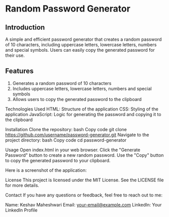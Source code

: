 # Random Password Generator

## Introduction
A simple and efficient password generator that creates a random password of 10 characters, including uppercase letters, lowercase letters, numbers and special symbols. Users can easily copy the generated password for their use.

## Features
1. Generates a random password of 10 characters
2. Includes uppercase letters, lowercase letters, numbers and special symbols
3. Allows users to copy the generated password to the clipboard

Technologies Used
HTML: Structure of the application
CSS: Styling of the application
JavaScript: Logic for generating the password and copying it to the clipboard

Installation
Clone the repository:
bash
Copy code
git clone https://github.com/username/password-generator.git
Navigate to the project directory:
bash
Copy code
cd password-generator

Usage
Open index.html in your web browser.
Click the "Generate Password" button to create a new random password.
Use the "Copy" button to copy the generated password to your clipboard.

Here is a screenshot of the application:


License
This project is licensed under the MIT License. See the LICENSE file for more details.

Contact
If you have any questions or feedback, feel free to reach out to me:

Name: Keshav Maheshwari
Email: your-email@example.com
LinkedIn: Your LinkedIn Profile
